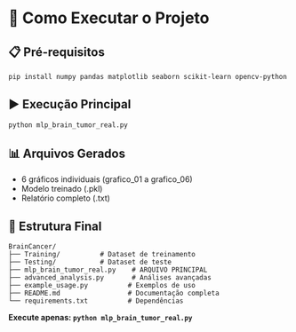 # 🚀 Como Executar o Projeto

## 📋 Pré-requisitos
```bash
pip install numpy pandas matplotlib seaborn scikit-learn opencv-python Pillow
```

## ▶️ Execução Principal
```bash
python mlp_brain_tumor_real.py
```

## 📊 Arquivos Gerados
- 6 gráficos individuais (grafico_01 a grafico_06)
- Modelo treinado (.pkl)
- Relatório completo (.txt)

## 📁 Estrutura Final
```
BrainCancer/
├── Training/          # Dataset de treinamento
├── Testing/           # Dataset de teste  
├── mlp_brain_tumor_real.py    # ARQUIVO PRINCIPAL
├── advanced_analysis.py       # Análises avançadas
├── example_usage.py          # Exemplos de uso
├── README.md                 # Documentação completa
└── requirements.txt          # Dependências
```

**Execute apenas: `python mlp_brain_tumor_real.py`**